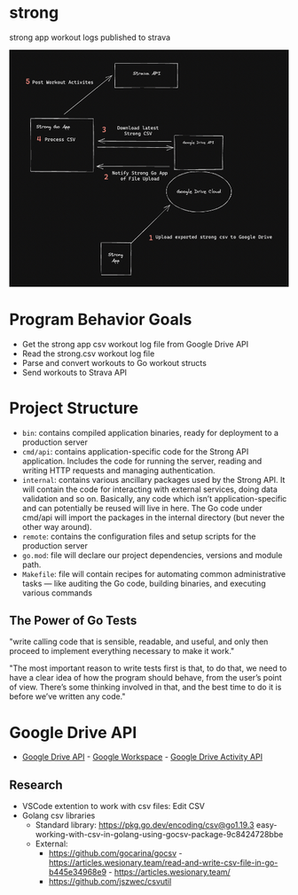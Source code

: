 # strong
strong app workout logs published to strava

![diagram](strong-diagram.jpg)

# Program Behavior Goals
- Get the strong app csv workout log file from Google Drive API
- Read the strong.csv workout log file
- Parse and convert workouts to Go workout structs
- Send workouts to Strava API

# Project Structure
- `bin`: contains compiled application binaries, ready for deployment to a production server
- `cmd/api`: contains application-specific code for the Strong API application. Includes the code for running the server, reading and writing HTTP requests and managing authentication.
- `internal`: contains various ancillary packages used by the Strong API. It will contain the code for interacting with external services, doing data validation and so on. Basically, any code which isn’t application-specific and can potentially be reused will live in here. The Go code under cmd/api will import the packages in the internal directory (but never the other way around).
- `remote`: contains the configuration files and setup scripts for the production server
- `go.mod`: file will declare our project dependencies, versions and module path.
- `Makefile`: file will contain recipes for automating common administrative tasks — like auditing the Go code, building binaries, and executing various commands

## The Power of Go Tests

"write calling code that is sensible, readable, and useful, and only then proceed to implement everything necessary to make it work."

"The most important reason to write tests first is that, to do that, we need to have a clear idea of how the program should behave, from the user’s point of view. There’s some thinking involved in that, and the best time to do it is before we’ve written any code."


# Google Drive API
- [Google Drive API](https://developers.google.com/drive/api) - [Google Workspace](https://developers.google.com/workspace/guides/get-started) - [Google Drive Activity API](https://developers.google.com/drive/activity/v2)

## Research
- VSCode extention to work with csv files: Edit CSV
- Golang csv libraries
    - Standard library: https://pkg.go.dev/encoding/csv@go1.19.3
easy-working-with-csv-in-golang-using-gocsv-package-9c8424728bbe
    - External:
        - https://github.com/gocarina/gocsv
                - https://articles.wesionary.team/read-and-write-csv-file-in-go-b445e34968e9
                - https://articles.wesionary.team/
        - https://github.com/jszwec/csvutil